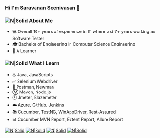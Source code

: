 ### Hi I'm Saravanan Seenivasan 👋 

### ![N|Solid](https://img.icons8.com/metro/2x/administrator-male.png) About Me 
 - :computer: Overall 10+ years of experience in IT where last 7+ years working as Software Tester
 - :mortar_board: Bachelor of Engineering in Computer Science Engineering
 - :book: A Learner 
  
### ![N|Solid](https://img.icons8.com/metro/2x/reading.png) What I Learn
 - :hotsprings: Java, JavaScripts
 - :white_check_mark: Selenium Webdriver
 - :rocket: Postman, Newman
 - :m: Maven, Node.js
 - :clock4: Jmeter, Blazemeter
 - :cloud: Azure, GitHub, Jenkins
 - :books: Cucumber, TestNG, WinAppDriver, Rest-Assured
 - :bar_chart: Cucumber MVN Report, Extent Report, Allure Report
 
 [![N|Solid](https://img.icons8.com/fluent/72/linkedin.png)](https://www.linkedin.com/in/sseenivasan89)  [![N|Solid](https://img.icons8.com/color/72/youtube--v2.png)](https://youtube.com/c/SaravananSeenivasan)  [![N|Solid](https://img.icons8.com/dusk/72/postman-api.png)](https://community.postman.com/u/sseenivasan89)  [![N|Solid](https://img.icons8.com/color/72/stackoverflow.png)](https://stackoverflow.com/users/10013382/saravanan-seenivasan)     
